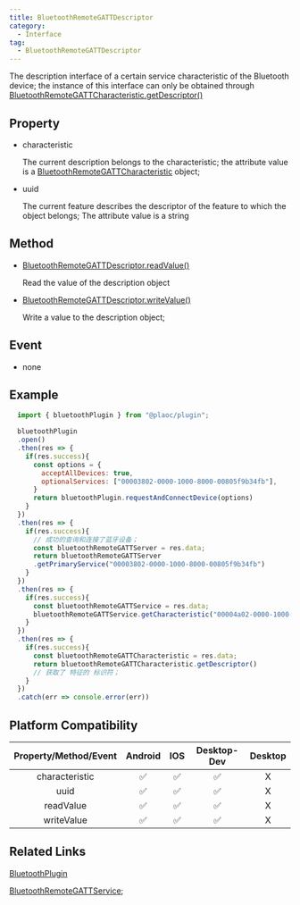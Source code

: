 ```yaml
---
title: BluetoothRemoteGATTDescriptor
category:
  - Interface
tag:
  - BluetoothRemoteGATTDescriptor
---
```


The description interface of a certain service characteristic of the Bluetooth device; the instance of this interface can only be obtained through [BluetoothRemoteGATTCharacteristic.getDescriptor()](../bluetooth-remote-gatt-characteristic/index.md)

## Property

  - characteristic

    The current description belongs to the characteristic; the attribute value is a [BluetoothRemoteGATTCharacteristic](../bluetooth-remote-gatt-characteristic/index.md) object;

  
  - uuid

    The current feature describes the descriptor of the feature to which the object belongs;
    The attribute value is a string

## Method

  - [BluetoothRemoteGATTDescriptor.readValue()](./read-value.md)

    Read the value of the description object

  - [BluetoothRemoteGATTDescriptor.writeValue()](./write-value.md)

    Write a value to the description object;

## Event

  - none

## Example
```js
  import { bluetoothPlugin } from "@plaoc/plugin";

  bluetoothPlugin
  .open()
  .then(res => {
    if(res.success){
      const options = {
        acceptAllDevices: true,
        optionalServices: ["00003802-0000-1000-8000-00805f9b34fb"],
      }
      return bluetoothPlugin.requestAndConnectDevice(options)
    }
  })
  .then(res => {
    if(res.success){
      // 成功的查询和连接了蓝牙设备；
      const bluetoothRemoteGATTServer = res.data;
      return bluetoothRemoteGATTServer
      .getPrimaryService("00003802-0000-1000-8000-00805f9b34fb")
    }
  })
  .then(res => {
    if(res.success){
      const bluetoothRemoteGATTService = res.data;
      bluetoothRemoteGATTService.getCharacteristic("00004a02-0000-1000-8000-00805f9b34fb")
    }
  })
  .then(res => {
    if(res.success){
      const bluetoothRemoteGATTCharacteristic = res.data;
      return bluetoothRemoteGATTCharacteristic.getDescriptor()
      // 获取了 特征的 标识符；
    }
  })
  .catch(err => console.error(err))
```

## Platform Compatibility

| Property/Method/Event      | Android | IOS | Desktop-Dev | Desktop |
|:--------------------------:|:-------:|:---:|:-----------:|:-------:|
| characteristic             | ✅      | ✅  | ✅           | X       |
| uuid                       | ✅      | ✅  | ✅           | X       |
| readValue                  | ✅      | ✅  | ✅           | X       |
| writeValue                 | ✅      | ✅  | ✅           | X       |

## Related Links

[BluetoothPlugin](../../plugin/bluetooth/index.md)


[BluetoothRemoteGATTService](../bluetooth-remote-gatt-service/index.md);

